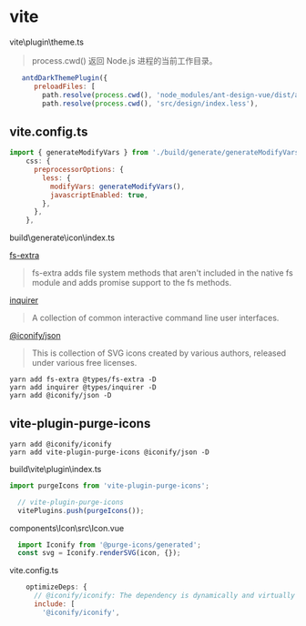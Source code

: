 # vite

vite\plugin\theme.ts

> process.cwd() 返回 Node.js 进程的当前工作目录。

```js
   antdDarkThemePlugin({
      preloadFiles: [
        path.resolve(process.cwd(), 'node_modules/ant-design-vue/dist/antd.less'),
        path.resolve(process.cwd(), 'src/design/index.less'),
```

## vite.config.ts

```js
import { generateModifyVars } from './build/generate/generateModifyVars';
    css: {
      preprocessorOptions: {
        less: {
          modifyVars: generateModifyVars(),
          javascriptEnabled: true,
        },
      },
    },
```

build\generate\icon\index.ts

[fs-extra](https://www.npmjs.com/package/fs-extra)  
> fs-extra adds file system methods that aren't included in the native fs module and adds promise support to the fs methods.

[inquirer](https://www.npmjs.com/package/inquirer)  
> A collection of common interactive command line user interfaces.

[@iconify/json](https://www.npmjs.com/package/@iconify/json)
> This is collection of SVG icons created by various authors, released under various free licenses.

`yarn add fs-extra @types/fs-extra -D`  
`yarn add inquirer @types/inquirer -D`  
`yarn add @iconify/json -D`  

## vite-plugin-purge-icons

`yarn add @iconify/iconify`  
`yarn add vite-plugin-purge-icons @iconify/json -D`

build\vite\plugin\index.ts

```js
import purgeIcons from 'vite-plugin-purge-icons';

  // vite-plugin-purge-icons
  vitePlugins.push(purgeIcons());
```

components\Icon\src\Icon.vue

```js
  import Iconify from '@purge-icons/generated';
  const svg = Iconify.renderSVG(icon, {});
```

vite.config.ts

```js
    optimizeDeps: {
      // @iconify/iconify: The dependency is dynamically and virtually loaded by @purge-icons/generated, so it needs to be specified explicitly
      include: [
        '@iconify/iconify',
```
